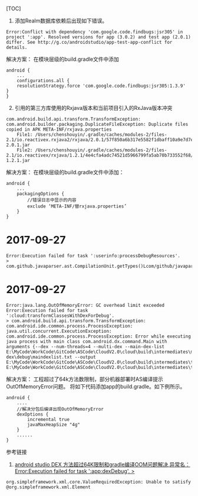 [TOC]

1. 添加Realm数据库依赖后出现如下错误。
```
Error:Conflict with dependency 'com.google.code.findbugs:jsr305' in project ':app'. Resolved versions for app (3.0.2) and test app (2.0.1) differ. See http://g.co/androidstudio/app-test-app-conflict for details.
```

解决方案：
在模块层级的build.gradle文件中添加
```
android {
    ...
    configurations.all {
    resolutionStrategy.force 'com.google.code.findbugs:jsr305:1.3.9'
}
}
```

2. 引用的第三方库使用的Rxjava版本和当前项目引入的RxJava版本冲突
```
com.android.build.api.transform.TransformException: com.android.builder.packaging.DuplicateFileException: Duplicate files copied in APK META-INF/rxjava.properties
    File1: /Users/chenshouyin/.gradle/caches/modules-2/files-2.1/io.reactivex.rxjava2/rxjava/2.0.1/57f850a6b317e5582f1dbaff10a9e7d7e1fcdcfb/rxjava-2.0.1.jar
    File2: /Users/chenshouyin/.gradle/caches/modules-2/files-2.1/io.reactivex/rxjava/1.2.1/4e4cfa4adc74521d5966799fa5ab70b733552f68/rxjava-1.2.1.jar
```

解决方案：
在模块层级的build.gradle文件中添加：
```
android {
    ...
    packagingOptions { 
        //错误日志中显示的内容
        exclude ‘META-INF/替rxjava.properties’ 
    }
}
```


# 2017-09-27 
```
Error:Execution failed for task ':userinfo:processDebugResources'.
> com.github.javaparser.ast.CompilationUnit.getTypes()Lcom/github/javaparser/ast/NodeList;
```


# 2017-09-27
```
Error:java.lang.OutOfMemoryError: GC overhead limit exceeded
Error:Execution failed for task ':cloud:transformClassesWithDexForDebug'.
> com.android.build.api.transform.TransformException: com.android.ide.common.process.ProcessException: java.util.concurrent.ExecutionException: com.android.ide.common.process.ProcessException: Error while executing java process with main class com.android.dx.command.Main with arguments {--dex --num-threads=4 --multi-dex --main-dex-list E:\MyCode\WorkCode\GitCode\ASCode\CloudV2.0\cloud\build\intermediates\multi-dex\debug\maindexlist.txt --output E:\MyCode\WorkCode\GitCode\ASCode\CloudV2.0\cloud\build\intermediates\transforms\dex\debug\folders\1000\1f\main E:\MyCode\WorkCode\GitCode\ASCode\CloudV2.0\cloud\build\intermediates\transforms\jarMerging\debug\jars\1\1f\combined.jar}
```

解决方案：
工程超过了64k方法数限制，部分机器部署时AS编译提示OutOfMemoryError问题。
将如下代码添加app的build.gradle。如下例所示。
```
android {
    ....
    //解决分包后编译出现OutOfMemoryError
    dexOptions {
        incremental true
        javaMaxHeapSize "4g"
    }
    ......    
}

```

参考链接

1.  [android studio DEX 方法超过64K限制和gradle编译OOM问题解决,异常名：Error:Execution failed for task ':app:dexDebug'. >](http://blog.csdn.net/u011904605/article/details/52124819)


```
org.simpleframework.xml.core.ValueRequiredException: Unable to satisfy @org.simpleframework.xml.Element
```
